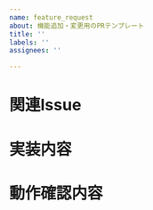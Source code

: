 ```yaml
---
name: feature_request
about: 機能追加・変更用のPRテンプレート
title: ''
labels: ''
assignees: ''

---
```


# 関連Issue

# 実装内容

# 動作確認内容
